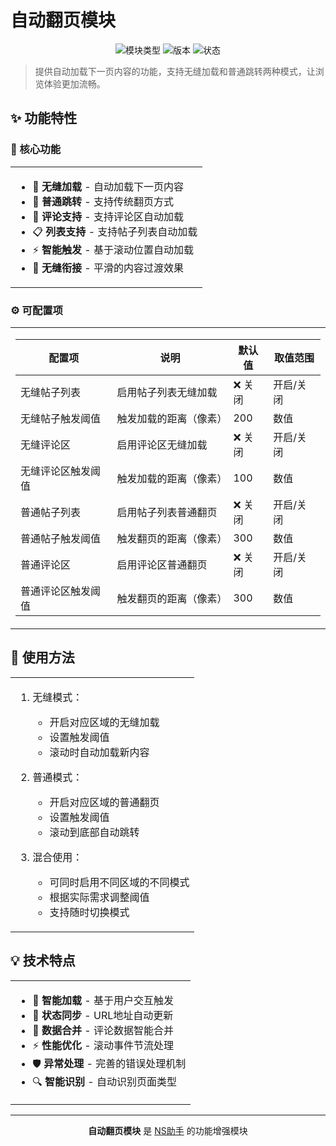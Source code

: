 # 自动翻页模块

<div align="center">

![模块类型](https://img.shields.io/badge/模块类型-功能增强-blue?style=for-the-badge)
![版本](https://img.shields.io/badge/版本-v0.4.2-green?style=for-the-badge)
![状态](https://img.shields.io/badge/状态-稳定-success?style=for-the-badge)

</div>

> 提供自动加载下一页内容的功能，支持无缝加载和普通跳转两种模式，让浏览体验更加流畅。

## ✨ 功能特性

### 🎯 核心功能

<table>
<tr>
<td>

- 🔄 **无缝加载** - 自动加载下一页内容
- 📜 **普通跳转** - 支持传统翻页方式
- 💬 **评论支持** - 支持评论区自动加载
- 📋 **列表支持** - 支持帖子列表自动加载
- ⚡ **智能触发** - 基于滚动位置自动加载
- 🎨 **无缝衔接** - 平滑的内容过渡效果

</td>
</tr>
</table>

### ⚙️ 可配置项

<table>
<tr>
<td>

| 配置项 | 说明 | 默认值 | 取值范围 |
|-------|------|--------|---------|
| 无缝帖子列表 | 启用帖子列表无缝加载 | ❌ 关闭 | 开启/关闭 |
| 无缝帖子触发阈值 | 触发加载的距离（像素） | 200 | 数值 |
| 无缝评论区 | 启用评论区无缝加载 | ❌ 关闭 | 开启/关闭 |
| 无缝评论区触发阈值 | 触发加载的距离（像素） | 100 | 数值 |
| 普通帖子列表 | 启用帖子列表普通翻页 | ❌ 关闭 | 开启/关闭 |
| 普通帖子触发阈值 | 触发翻页的距离（像素） | 300 | 数值 |
| 普通评论区 | 启用评论区普通翻页 | ❌ 关闭 | 开启/关闭 |
| 普通评论区触发阈值 | 触发翻页的距离（像素） | 300 | 数值 |

</td>
</tr>
</table>

## 🎯 使用方法

<table>
<tr>
<td>

1. 无缝模式：
   - 开启对应区域的无缝加载
   - 设置触发阈值
   - 滚动时自动加载新内容

2. 普通模式：
   - 开启对应区域的普通翻页
   - 设置触发阈值
   - 滚动到底部自动跳转

3. 混合使用：
   - 可同时启用不同区域的不同模式
   - 根据实际需求调整阈值
   - 支持随时切换模式

</td>
</tr>
</table>

## 💡 技术特点

<table>
<tr>
<td>

- 🔄 **智能加载** - 基于用户交互触发
- 🎨 **状态同步** - URL地址自动更新
- 💾 **数据合并** - 评论数据智能合并
- ⚡ **性能优化** - 滚动事件节流处理
- 🛡️ **异常处理** - 完善的错误处理机制
- 🔍 **智能识别** - 自动识别页面类型

</td>
</tr>
</table>

---

<div align="center">

**自动翻页模块** 是 [NS助手](https://github.com/stardeep925/NSaide) 的功能增强模块

</div> 